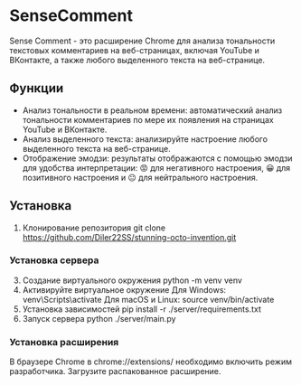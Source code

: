 # SenseComment
Sense Comment - это расширение Chrome для анализа тональности текстовых комментариев на веб-страницах, включая YouTube и ВКонтакте, а также любого выделенного текста на веб-странице.

## Функции
- Анализ тональности в реальном времени: автоматический анализ тональности комментариев по мере их появления на страницах YouTube и ВКонтакте.
- Анализ выделенного текста: анализируйте настроение любого выделенного текста на веб-странице.
- Отображение эмодзи: результаты отображаются с помощью эмодзи для удобства интерпретации: 😡 для негативного настроения, 😀 для позитивного настроения и 😐 для нейтрального настроения.

## Установка
1. Клонирование репозитория
git clone https://github.com/Diler22SS/stunning-octo-invention.git
### Установка сервера
3. Создание виртуального окружения
python -m venv venv
4. Активируйте виртуальное окружение
Для Windows: venv\Scripts\activate
Для macOS и Linux: source venv/bin/activate
5. Установка зависимостей
pip install -r ./server/requirements.txt
6. Запуск сервера
python ./server/main.py

### Установка расширения
В браузере Chrome в chrome://extensions/ необходимо включить режим разработчика. Загрузите распакованное расширение.
